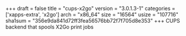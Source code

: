+++
draft = false
title = "cups-x2go"
version = "3.0.1.3-1"
categories = ['xapps-extra', 'x2go']
arch = "x86_64"
size = "16564"
usize = "107716"
sha1sum = "356e9da841d72ff3fea56576bb72f7f705d8e353"
+++
CUPS backend that spools X2Go print jobs
